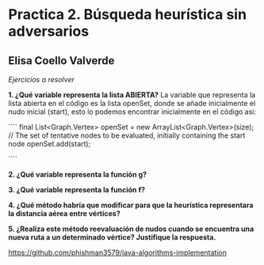 # Practica 2. Búsqueda heurística sin adversarios
## Elisa Coello Valverde

*Ejercicios a resolver*

**1. ¿Qué variable representa la lista ABIERTA?**
La variable que representa la lista abierta en el código es la lista openSet, donde se añade inicialmente el nudo inicial (start), esto lo podemos encontrar inicialmente en el código asi:

´´´´
final List<Graph.Vertex> openSet = new ArrayList<Graph.Vertex>(size); // The set of tentative nodes to be evaluated, initially containing the start node openSet.add(start);

´´´´

**2. ¿Qué variable representa la función g?**

**3. ¿Qué variable representa la función f?**

**4. ¿Qué método habría que modificar para que la heurística representara**
**la distancia aérea entre vértices?**

**5. ¿Realiza este método reevaluación de nudos cuando se encuentra una**
**nueva ruta a un determinado vértice? Justifique la respuesta.**



https://github.com/phishman3579/java-algorithms-implementation
